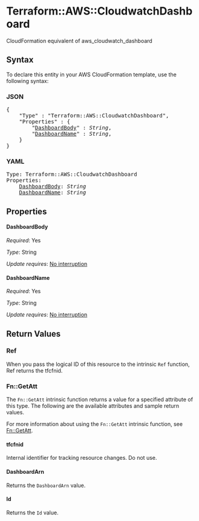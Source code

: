 # Terraform::AWS::CloudwatchDashboard

CloudFormation equivalent of aws_cloudwatch_dashboard

## Syntax

To declare this entity in your AWS CloudFormation template, use the following syntax:

### JSON

<pre>
{
    "Type" : "Terraform::AWS::CloudwatchDashboard",
    "Properties" : {
        "<a href="#dashboardbody" title="DashboardBody">DashboardBody</a>" : <i>String</i>,
        "<a href="#dashboardname" title="DashboardName">DashboardName</a>" : <i>String</i>,
    }
}
</pre>

### YAML

<pre>
Type: Terraform::AWS::CloudwatchDashboard
Properties:
    <a href="#dashboardbody" title="DashboardBody">DashboardBody</a>: <i>String</i>
    <a href="#dashboardname" title="DashboardName">DashboardName</a>: <i>String</i>
</pre>

## Properties

#### DashboardBody

_Required_: Yes

_Type_: String

_Update requires_: [No interruption](https://docs.aws.amazon.com/AWSCloudFormation/latest/UserGuide/using-cfn-updating-stacks-update-behaviors.html#update-no-interrupt)

#### DashboardName

_Required_: Yes

_Type_: String

_Update requires_: [No interruption](https://docs.aws.amazon.com/AWSCloudFormation/latest/UserGuide/using-cfn-updating-stacks-update-behaviors.html#update-no-interrupt)

## Return Values

### Ref

When you pass the logical ID of this resource to the intrinsic `Ref` function, Ref returns the tfcfnid.

### Fn::GetAtt

The `Fn::GetAtt` intrinsic function returns a value for a specified attribute of this type. The following are the available attributes and sample return values.

For more information about using the `Fn::GetAtt` intrinsic function, see [Fn::GetAtt](https://docs.aws.amazon.com/AWSCloudFormation/latest/UserGuide/intrinsic-function-reference-getatt.html).

#### tfcfnid

Internal identifier for tracking resource changes. Do not use.

#### DashboardArn

Returns the <code>DashboardArn</code> value.

#### Id

Returns the <code>Id</code> value.

